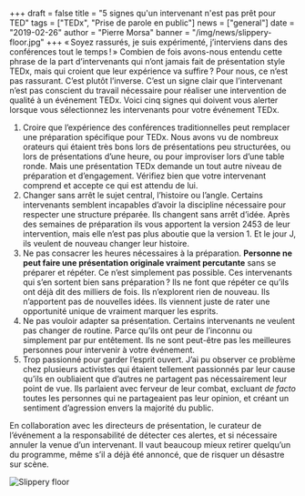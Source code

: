 +++
draft = false
title = "5 signes qu'un intervenant n'est pas prêt pour TED"
tags = ["TEDx", "Prise de parole en public"]
news = ["general"]
date = "2019-02-26"
author = "Pierre Morsa"
banner = "/img/news/slippery-floor.jpg"
+++
« Soyez rassurés, je suis expérimenté, j’interviens dans des conférences tout le temps ! » Combien de fois avons-nous entendu cette phrase de la part d’intervenants qui n’ont jamais fait de présentation style TEDx, mais qui croient que leur expérience va suffire ? Pour nous, ce n’est pas rassurant. C’est plutôt l’inverse. C’est un signe clair que l’intervenant n’est pas conscient du travail nécessaire pour réaliser une intervention de qualité à un événement TEDx. Voici cinq signes qui doivent vous alerter lorsque vous sélectionnez les intervenants pour votre événement TEDx.

1. Croire que l’expérience des conférences traditionnelles peut remplacer une préparation spécifique pour TEDx. Nous avons vu de nombreux orateurs qui étaient très bons lors de présentations peu structurées, ou lors de présentations d’une heure, ou pour improviser lors d’une table ronde. Mais une présentation TEDx demande un tout autre niveau de préparation et d’engagement. Vérifiez bien que votre intervenant comprend et accepte ce qui est attendu de lui.
2. Changer sans arrêt le sujet central, l’histoire ou l’angle. Certains intervenants semblent incapables d’avoir la discipline nécessaire pour respecter une structure préparée. Ils changent sans arrêt d’idée. Après des semaines de préparation ils vous apportent la version 2453 de leur intervention, mais elle n’est pas plus aboutie que la version 1. Et le jour J, ils veulent de nouveau changer leur histoire.
3. Ne pas consacrer les heures nécessaires à la préparation. **Personne ne peut faire une présentation originale vraiment percutante** sans se préparer et répéter. Ce n’est simplement pas possible. Ces intervenants qui s’en sortent bien sans préparation ? Ils ne font que répéter ce qu’ils ont déjà dit des milliers de fois. Ils n’explorent rien de nouveau. Ils n’apportent pas de nouvelles idées. Ils viennent juste de rater une opportunité unique de vraiment marquer les esprits.
4. Ne pas vouloir adapter sa présentation. Certains intervenants ne veulent pas changer de routine. Parce qu’ils ont peur de l’inconnu ou simplement par pur entêtement. Ils ne sont peut-être pas les meilleures personnes pour intervenir à votre événement.
5. Trop passionné pour garder l’esprit ouvert. J’ai pu observer ce problème chez plusieurs activistes qui étaient tellement passionnés par leur cause qu’ils en oubliaient que d’autres ne partagent pas nécessairement leur point de vue. Ils parlaient avec ferveur de leur combat, excluant _de facto_ toutes les personnes qui ne partageaient pas leur opinion, et créant un sentiment d’agression envers la majorité du public.

En collaboration avec les directeurs de présentation, le curateur de l’événement a la responsabilité de détecter ces alertes, et si nécessaire annuler la venue d’un intervenant. Il vaut beaucoup mieux retirer quelqu’un du programme, même s’il a déjà été annoncé, que de risquer un désastre sur scène.

![Slippery floor](/img/news/slippery-floor.jpg")
